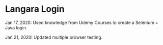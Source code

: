 # Langara Login

Jan 17, 2020: Used knowledge from Udemy Courses to create a Selenium + Java login.

Jan 21, 2020: Updated multiple browser testing.
